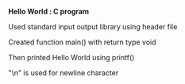 <b>Hello World : C program</b>

Used standard input output library using header file

Created function main() with return type void

Then printed Hello World using printf()

"\n" is used for newline character
